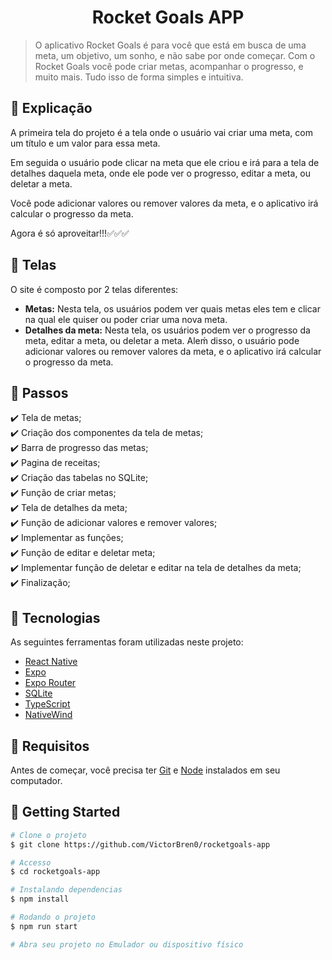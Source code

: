 
<h1 align="center">Rocket Goals APP</h1>

> O aplicativo Rocket Goals é para você que está em busca de uma meta, um objetivo, um sonho, e não sabe por onde começar. Com o Rocket Goals você pode criar metas, acompanhar o progresso, e muito mais. Tudo isso de forma simples e intuitiva.

## :page_facing_up: Explicação

A primeira tela do projeto é a tela onde o usuário vai criar uma meta, com um título e um valor para essa meta.

Em seguida o usuário pode clicar na meta que ele criou e irá para a tela de detalhes daquela meta, onde ele pode ver o progresso, editar a meta, ou deletar a meta.

Você pode adicionar valores ou remover valores da meta, e o aplicativo irá calcular o progresso da meta.

Agora é só aproveitar!!!✅✅✅

## 📁 Telas

O site é composto por 2 telas diferentes:

- **Metas:** Nesta tela, os usuários podem ver quais metas eles tem e clicar na qual ele quiser ou poder criar uma nova meta.
- **Detalhes da meta:** Nesta tela, os usuários podem ver o progresso da meta, editar a meta, ou deletar a meta. Aleḿ disso, o usuário pode adicionar valores ou remover valores da meta, e o aplicativo irá calcular o progresso da meta.

## :dart: Passos

:heavy_check_mark: Tela de metas;\
:heavy_check_mark: Criação dos componentes da tela de metas;\
:heavy_check_mark: Barra de progresso das metas;\
:heavy_check_mark: Pagina de receitas;\
:heavy_check_mark: Criação das tabelas no SQLite;\
:heavy_check_mark: Função de criar metas;\
:heavy_check_mark: Tela de detalhes da meta;\
:heavy_check_mark: Função de adicionar valores e remover valores;\
:heavy_check_mark: Implementar as funções;\
:heavy_check_mark: Função de editar e deletar meta;\
:heavy_check_mark: Implementar função de deletar e editar na tela de detalhes da meta;\
:heavy_check_mark: Finalização;

## :rocket: Tecnologias

As seguintes ferramentas foram utilizadas neste projeto:

- [React Native](https://reactnative.dev/)
- [Expo](https://expo.dev/)
- [Expo Router](https://docs.expo.dev/router/introduction/)
- [SQLite](https://docs.expo.dev/versions/latest/sdk/sqlite/)
- [TypeScript](https://www.typescriptlang.org/docs/)
- [NativeWind](https://www.nativewind.dev/v4/overview)

## :closed_book: Requisitos ##

Antes de começar, você precisa ter [Git](https://git-scm.com) e [Node](https://nodejs.org/en/) instalados em seu computador.

## :checkered_flag: Getting Started ##

```bash
# Clone o projeto
$ git clone https://github.com/VictorBren0/rocketgoals-app

# Accesso
$ cd rocketgoals-app

# Instalando dependencias
$ npm install

# Rodando o projeto
$ npm run start

# Abra seu projeto no Emulador ou dispositivo físico
```
